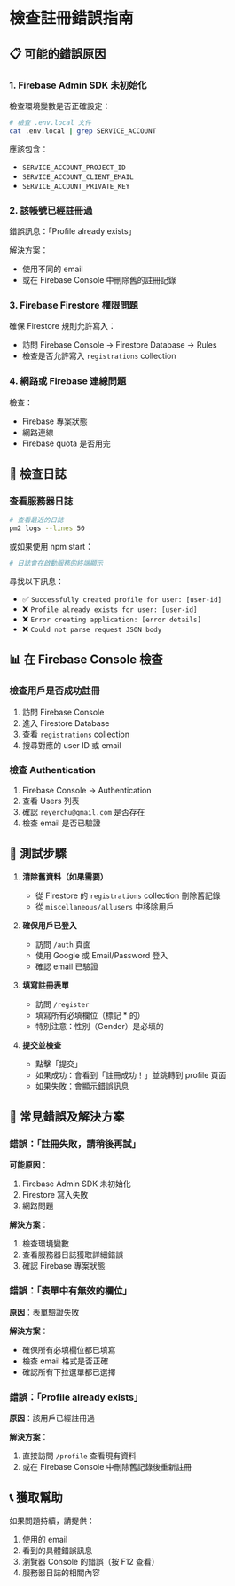 # 檢查註冊錯誤指南

## 📋 可能的錯誤原因

### 1. **Firebase Admin SDK 未初始化**

檢查環境變數是否正確設定：
```bash
# 檢查 .env.local 文件
cat .env.local | grep SERVICE_ACCOUNT
```

應該包含：
- `SERVICE_ACCOUNT_PROJECT_ID`
- `SERVICE_ACCOUNT_CLIENT_EMAIL`
- `SERVICE_ACCOUNT_PRIVATE_KEY`

### 2. **該帳號已經註冊過**

錯誤訊息：「Profile already exists」

解決方案：
- 使用不同的 email
- 或在 Firebase Console 中刪除舊的註冊記錄

### 3. **Firebase Firestore 權限問題**

確保 Firestore 規則允許寫入：
- 訪問 Firebase Console → Firestore Database → Rules
- 檢查是否允許寫入 `registrations` collection

### 4. **網路或 Firebase 連線問題**

檢查：
- Firebase 專案狀態
- 網路連線
- Firebase quota 是否用完

## 🔧 檢查日誌

### 查看服務器日誌

```bash
# 查看最近的日誌
pm2 logs --lines 50
```

或如果使用 npm start：
```bash
# 日誌會在啟動服務的終端顯示
```

尋找以下訊息：
- ✅ `Successfully created profile for user: [user-id]`
- ❌ `Profile already exists for user: [user-id]`
- ❌ `Error creating application: [error details]`
- ❌ `Could not parse request JSON body`

## 📊 在 Firebase Console 檢查

### 檢查用戶是否成功註冊

1. 訪問 Firebase Console
2. 進入 Firestore Database
3. 查看 `registrations` collection
4. 搜尋對應的 user ID 或 email

### 檢查 Authentication

1. Firebase Console → Authentication
2. 查看 Users 列表
3. 確認 `reyerchu@gmail.com` 是否存在
4. 檢查 email 是否已驗證

## 🧪 測試步驟

1. **清除舊資料（如果需要）**
   - 從 Firestore 的 `registrations` collection 刪除舊記錄
   - 從 `miscellaneous/allusers` 中移除用戶

2. **確保用戶已登入**
   - 訪問 `/auth` 頁面
   - 使用 Google 或 Email/Password 登入
   - 確認 email 已驗證

3. **填寫註冊表單**
   - 訪問 `/register`
   - 填寫所有必填欄位（標記 * 的）
   - 特別注意：性別（Gender）是必填的

4. **提交並檢查**
   - 點擊「提交」
   - 如果成功：會看到「註冊成功！」並跳轉到 profile 頁面
   - 如果失敗：會顯示錯誤訊息

## 🐛 常見錯誤及解決方案

### 錯誤：「註冊失敗，請稍後再試」

**可能原因**：
1. Firebase Admin SDK 未初始化
2. Firestore 寫入失敗
3. 網路問題

**解決方案**：
1. 檢查環境變數
2. 查看服務器日誌獲取詳細錯誤
3. 確認 Firebase 專案狀態

### 錯誤：「表單中有無效的欄位」

**原因**：表單驗證失敗

**解決方案**：
- 確保所有必填欄位都已填寫
- 檢查 email 格式是否正確
- 確認所有下拉選單都已選擇

### 錯誤：「Profile already exists」

**原因**：該用戶已經註冊過

**解決方案**：
1. 直接訪問 `/profile` 查看現有資料
2. 或在 Firebase Console 中刪除舊記錄後重新註冊

## 📞 獲取幫助

如果問題持續，請提供：
1. 使用的 email
2. 看到的具體錯誤訊息
3. 瀏覽器 Console 的錯誤（按 F12 查看）
4. 服務器日誌的相關內容

